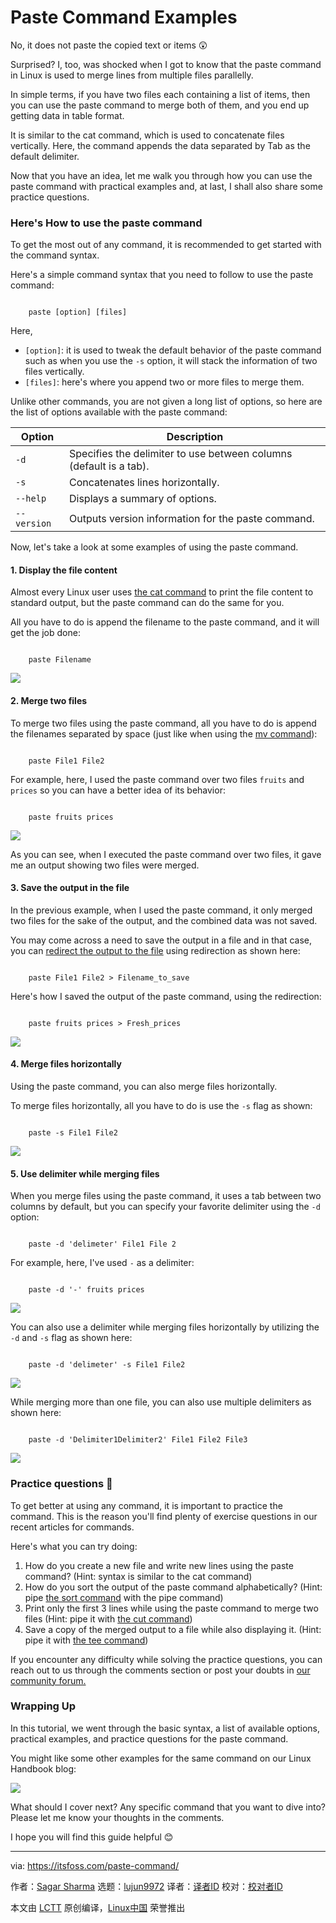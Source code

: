 [#]: subject: "Paste Command Examples"
[#]: via: "https://itsfoss.com/paste-command/"
[#]: author: "Sagar Sharma https://itsfoss.com/author/sagar/"
[#]: collector: "lujun9972/lctt-scripts-1705972010"
[#]: translator: " "
[#]: reviewer: " "
[#]: publisher: " "
[#]: url: " "

Paste Command Examples
======

No, it does not paste the copied text or items 😲

Surprised? I, too, was shocked when I got to know that the paste command in Linux is used to merge lines from multiple files parallelly.

In simple terms, if you have two files each containing a list of items, then you can use the paste command to merge both of them, and you end up getting data in table format.

It is similar to the cat command, which is used to concatenate files vertically. Here, the command appends the data separated by Tab as the default delimiter.

Now that you have an idea, let me walk you through how you can use the paste command with practical examples and, at last, I shall also share some practice questions.

### Here's How to use the paste command

To get the most out of any command, it is recommended to get started with the command syntax.

Here's a simple command syntax that you need to follow to use the paste command:

```

    paste [option] [files]

```

Here,

  * `[option]`: it is used to tweak the default behavior of the paste command such as when you use the `-s` option, it will stack the information of two files vertically.
  * `[files]`: here's where you append two or more files to merge them.



Unlike other commands, you are not given a long list of options, so here are the list of options available with the paste command:

Option | Description
---|---
`-d` | Specifies the delimiter to use between columns (default is a tab).
`-s` | Concatenates lines horizontally.
`--help` | Displays a summary of options.
`--version` | Outputs version information for the paste command.

Now, let's take a look at some examples of using the paste command.

#### 1\. Display the file content

Almost every Linux user uses [the cat command][1] to print the file content to standard output, but the paste command can do the same for you.

All you have to do is append the filename to the paste command, and it will get the job done:

```

    paste Filename

```

![][2]

#### 2\. Merge two files

To merge two files using the paste command, all you have to do is append the filenames separated by space (just like when using the [mv command][3]):

```

    paste File1 File2

```

For example, here, I used the paste command over two files `fruits` and `prices` so you can have a better idea of its behavior:

```

    paste fruits prices

```

![][4]

As you can see, when I executed the paste command over two files, it gave me an output showing two files were merged.

#### 3\. Save the output in the file

In the previous example, when I used the paste command, it only merged two files for the sake of the output, and the combined data was not saved.

You may come across a need to save the output in a file and in that case, you can [redirect the output to the file][5] using redirection as shown here:

```

    paste File1 File2 > Filename_to_save

```

Here's how I saved the output of the paste command, using the redirection:

```

    paste fruits prices > Fresh_prices

```

![][6]

#### 4\. Merge files horizontally

Using the paste command, you can also merge files horizontally.

To merge files horizontally, all you have to do is use the `-s` flag as shown:

```

    paste -s File1 File2

```

![][7]

#### 5\. Use delimiter while merging files

When you merge files using the paste command, it uses a tab between two columns by default, but you can specify your favorite delimiter using the `-d` option:

```

    paste -d 'delimeter' File1 File 2

```

For example, here, I've used `-` as a delimiter:

```

    paste -d '-' fruits prices

```

![][8]

You can also use a delimiter while merging files horizontally by utilizing the `-d` and `-s` flag as shown here:

```

    paste -d 'delimeter' -s File1 File2

```

![][9]

While merging more than one file, you can also use multiple delimiters as shown here:

```

    paste -d 'Delimiter1Delimiter2' File1 File2 File3

```

![][10]

### Practice questions 📓

To get better at using any command, it is important to practice the command. This is the reason you'll find plenty of exercise questions in our recent articles for commands.

Here's what you can try doing:

  1. How do you create a new file and write new lines using the paste command? (Hint: syntax is similar to the cat command)
  2. How do you sort the output of the paste command alphabetically? (Hint: pipe [the sort command][11] with the pipe command)
  3. Print only the first 3 lines while using the paste command to merge two files (Hint: pipe it with [the cut command][12])
  4. Save a copy of the merged output to a file while also displaying it. (Hint: pipe it with [the tee command][13])



If you encounter any difficulty while solving the practice questions, you can reach out to us through the comments section or post your doubts in [our community forum.][14]

### Wrapping Up

In this tutorial, we went through the basic syntax, a list of available options, practical examples, and practice questions for the paste command.

You might like some other examples for the same command on our Linux Handbook blog:

![][15]

What should I cover next? Any specific command that you want to dive into? Please let me know your thoughts in the comments.

I hope you will find this guide helpful 😊

--------------------------------------------------------------------------------

via: https://itsfoss.com/paste-command/

作者：[Sagar Sharma][a]
选题：[lujun9972][b]
译者：[译者ID](https://github.com/译者ID)
校对：[校对者ID](https://github.com/校对者ID)

本文由 [LCTT](https://github.com/LCTT/TranslateProject) 原创编译，[Linux中国](https://linux.cn/) 荣誉推出

[a]: https://itsfoss.com/author/sagar/
[b]: https://github.com/lujun9972
[1]: https://linuxhandbook.com/cat-command/
[2]: https://itsfoss.com/content/images/2024/01/Use-the-paste-command-to-print-the-file-content.png
[3]: https://itsfoss.com/mv-command/
[4]: https://itsfoss.com/content/images/2024/01/Use-paste-command-to-merge-two-files-in-linux.png
[5]: https://linuxhandbook.com/command-output-to-file/
[6]: https://itsfoss.com/content/images/2024/01/Save-output-of-the-paste-command-using-redirection-in-Linux.png
[7]: https://itsfoss.com/content/images/2024/01/Merge-files-horintally-using-the-paste-command.png
[8]: https://itsfoss.com/content/images/2024/01/use-delimiter-in-the-paste-command.png
[9]: https://itsfoss.com/content/images/2024/01/Add-delimiter-while-merging-files-horizontally-in-the-paste-command.png
[10]: https://itsfoss.com/content/images/2024/01/use-multiple-delimiters-with-the-paste-command.png
[11]: https://linuxhandbook.com/sort-command/
[12]: https://linuxhandbook.com/cut-command/
[13]: https://linuxhandbook.com/tee-command/
[14]: https://itsfoss.community/
[15]: https://linuxhandbook.com/content/images/size/w256h256/2021/08/Linux-Handbook-New-Logo.png
